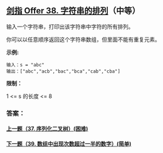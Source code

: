 ## [剑指 Offer 38. 字符串的排列](https://leetcode-cn.com/problems/zi-fu-chuan-de-pai-lie-lcof/)（中等）

输入一个字符串，打印出该字符串中字符的所有排列。



你可以以任意顺序返回这个字符串数组，但里面不能有重复元素。



**示例:**

```
输入：s = "abc"
输出：["abc","acb","bac","bca","cab","cba"]
```



**限制：**

1 <= s 的长度 <= 8



### 答案：



#### [上一题（37. 序列化二叉树）(困难)](https://github.com/sdwwld/leetCode/blob/master/src/main/java/com/wld/java/offer/剑指Offer37.md)

#### [下一题（39. 数组中出现次数超过一半的数字）(简单)](https://github.com/sdwwld/leetCode/blob/master/src/main/java/com/wld/java/offer/剑指Offer39.md)